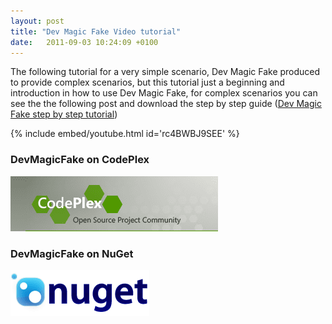 ```yaml
---
layout: post
title: "Dev Magic Fake Video tutorial"
date:   2011-09-03 10:24:09 +0100
---
```


The following tutorial for a very simple scenario, Dev Magic Fake
produced to provide complex scenarios, but this tutorial just
a beginning and introduction in how to use Dev Magic Fake,
for complex scenarios you can see the the following post and download
the step by step guide ([Dev Magic Fake step by step tutorial](https://mohamedradwan-devops.github.io/posts/dev-magic-fake-step-by-step-tutorial/ "Step by Step Tutorial"))

{% include embed/youtube.html id='rc4BWBJ9SEE' %}

### DevMagicFake on CodePlex

![](/assets/images/2011/09/CodePlex.png)

### DevMagicFake on NuGet

![nugetlogo](/assets/images/2011/09/nugetlogo.png)

